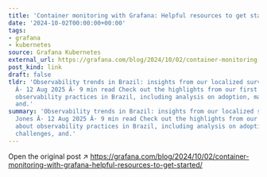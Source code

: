 ```yaml
---
title: 'Container monitoring with Grafana: Helpful resources to get started'
date: '2024-10-02T00:00:00+00:00'
tags:
- grafana
- kubernetes
source: Grafana Kubernetes
external_url: https://grafana.com/blog/2024/10/02/container-monitoring-with-grafana-helpful-resources-to-get-started/
post_kind: link
draft: false
tldr: 'Observability trends in Brazil: insights from our localized survey Trevor Jones
  Â· 12 Aug 2025 Â· 9 min read Check out the highlights from our first survey about
  observability practices in Brazil, including analysis on adoption, maturity, challenges,
  and.'
summary: 'Observability trends in Brazil: insights from our localized survey Trevor
  Jones Â· 12 Aug 2025 Â· 9 min read Check out the highlights from our first survey
  about observability practices in Brazil, including analysis on adoption, maturity,
  challenges, and.'
---
```

Open the original post ↗ https://grafana.com/blog/2024/10/02/container-monitoring-with-grafana-helpful-resources-to-get-started/
